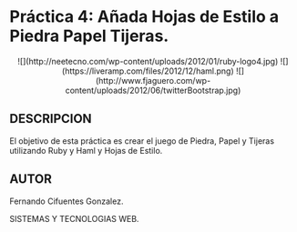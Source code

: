 Práctica 4: Añada Hojas de Estilo a Piedra Papel Tijeras.
================================

<center>
![](http://neetecno.com/wp-content/uploads/2012/01/ruby-logo4.jpg)
![](https://liveramp.com/files/2012/12/haml.png)
![](http://www.fjaguero.com/wp-content/uploads/2012/06/twitterBootstrap.jpg)
</center>

## DESCRIPCION ##

El objetivo de esta práctica es crear el juego de Piedra, Papel y Tijeras utilizando Ruby y Haml y Hojas de Estilo.

 
## AUTOR ##

Fernando Cifuentes Gonzalez.

SISTEMAS Y TECNOLOGIAS WEB.




